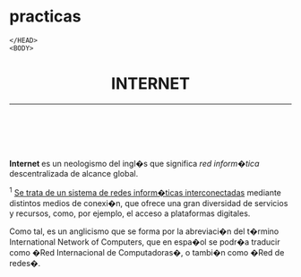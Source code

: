 # practicas
<html>         
    <HEAD>
    <TITLE>Practica 2</TITLE>
    
    </HEAD>
    <BODY>

 
 <CENTER>         
   <H1>INTERNET</H1> 
 </CENTER>

<HR>
<BR> <BR> <BR> <BR> <!--BR es para saltos de linea-->

<!--comentario-->


  <p> <B> Internet </B> es un neologismo  del ingl�s que significa <I> red inform�tica </I> descentralizada de alcance global. 
      
  </p>
  <p> <SUP>1</SUP>
      <U> Se trata de un sistema de redes inform�ticas interconectadas</U> mediante distintos medios de conexi�n, que ofrece una gran diversidad de servicios y recursos, como, por ejemplo, el acceso a plataformas digitales.
  </p>
  <p>
      Como tal, es un anglicismo que se forma por la abreviaci�n del t�rmino International Network of Computers, que en espa�ol se podr�a traducir como �Red Internacional de Computadoras�, o tambi�n como �Red de redes�.
  </p>              
               
</BODY>
</HTML>
